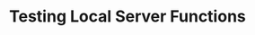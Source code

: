 ---
toc: true
comments: true
layout: post
categories: [markdown]
title: Testing Local Server Functions
---